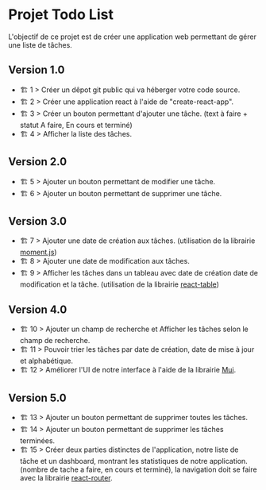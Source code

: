 # Projet Todo List

L'objectif de ce projet est de créer une application web permettant de gérer une liste de tâches.

## Version 1.0

- 🏗️ 1 > Créer un dêpot git public qui va héberger votre code source.
- 🏗️ 2 > Créer une application react à l'aide de "create-react-app".
- 🏗️ 3 > Créer un bouton permettant d'ajouter une tâche. (text à faire + statut A faire, En cours et terminé)
- 🏗️ 4 > Afficher la liste des tâches.

## Version 2.0

- 🏗️ 5 > Ajouter un bouton permettant de modifier une tâche.
- 🏗️ 6 > Ajouter un bouton permettant de supprimer une tâche.

## Version 3.0

- 🏗️ 7 > Ajouter une date de création aux tâches. (utilisation de la librairie [moment.js](https://momentjs.com/))
- 🏗️ 8 > Ajouter une date de modification aux tâches.
- 🏗️ 9 > Afficher les tâches dans un tableau avec date de création date de modification et la tâche. (utilisation de la librairie [react-table](https://react-table.tanstack.com/))

## Version 4.0

- 🏗️ 10 > Ajouter un champ de recherche et Afficher les tâches selon le champ de recherche.
- 🏗️ 11 > Pouvoir trier les tâches par date de création, date de mise à jour et alphabétique.
- 🏗️ 12 > Améliorer l'UI de notre interface à l'aide de la librairie [Mui](https://mui.com/).

## Version 5.0

- 🏗️ 13 > Ajouter un bouton permettant de supprimer toutes les tâches.
- 🏗️ 14 > Ajouter un bouton permettant de supprimer les tâches terminées.
- 🏗️ 15 > Créer deux parties distinctes de l'application, notre liste de tâche et un dashboard, montrant les statistiques de notre application. (nombre de tache a faire, en cours et terminé), la navigation doit se faire avec la librairie [react-router](https://reacttraining.com/react-router/web/guides/quick-start).
